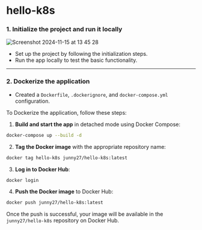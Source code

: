 # hello-k8s

### 1. Initialize the project and run it locally

![Screenshot 2024-11-15 at 13 45 28](https://github.com/user-attachments/assets/a53adbe3-3093-4cb1-bdc3-a46aa9cb06c6)

- Set up the project by following the initialization steps.
- Run the app locally to test the basic functionality.

---

### 2. Dockerize the application

- Created a `Dockerfile`, `.dockerignore`, and `docker-compose.yml` configuration.

To Dockerize the application, follow these steps:

1. **Build and start the app** in detached mode using Docker Compose:

```bash
docker-compose up --build -d
```

2. **Tag the Docker image** with the appropriate repository name:

```bash
docker tag hello-k8s junny27/hello-k8s:latest
```

3. **Log in to Docker Hub**:

```bash
docker login
```

4. **Push the Docker image** to Docker Hub:

```bash
docker push junny27/hello-k8s:latest
```

Once the push is successful, your image will be available in the `junny27/hello-k8s` repository on Docker Hub.
